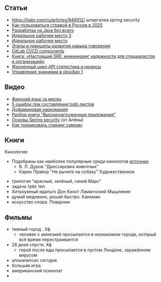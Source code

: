 ## Статьи
- https://habr.com/ru/articles/946912/ шпаргалка spring security 
- [Как пользоваться стравой в России в 2025](https://t-j.ru/strava/?utm_referrer=android-app%3A%2F%2Fcom.google.android.googlequicksearchbox%2F)
- [Разработка на Java без всего](https://habr.com/ru/articles/942674/)
- [Идеальное рабочее место 3](https://habr.com/ru/articles/941806/)
- [Идеальное рабочее место](https://habr.com/ru/companies/selectel/articles/916236/)
- [Этапы и принципы развития навыка говорения](https://share.google/aHjNmVWRdRFRIZTh4)
- [GitLab CI/CD components](https://habr.com/ru/companies/ruvds/articles/928360/)
- [Книга: «Настоящий SRE: инжиниринг надежности для специалистов и организаций»](https://habr.com/ru/companies/piter/articles/911086/)
- [Жизненный цикл API статистика и нюансы](https://habr.com/ru/articles/943126/)
- [Управление знаниями в obsidian 1](https://rutube.ru/video/45848d3140e440c5a442c3edecd68314/?r=a)

## Видео
* [Финский язык за месяц](https://youtu.be/pJUttqlDEHw?feature=shared)
* [5 ошибок при составлении todo листов](https://youtu.be/nGhy1m12rJ4?si=X7kmNCY-PFI3y10S)
* [Дофаминовая наркомания](https://rutube.ru/video/45848d3140e440c5a442c3edecd68314/?r=a)
* [Разбор книги "Высоконагруженные приложения"](https://youtu.be/owjrIB_5go8?feature=shared)
* [Основы Spring security](https://www.youtube.com/live/nSu9ElsnNtY?si=gDC0gAkjwl0D3Mq8) (от Алёны)
* [Как тренировать спикинг самому](https://youtu.be/jFVfgjxhHKU?feature=shared)
## Книги
Кинология:
* Подобраны как наиболее популярные среди кинологов [источник](https://dzen.ru/a/YCIqWkhJpjYIHIwH)
	* В. Л. Дуров "Дрессировка животных"
	* Карен Прайор "Не рычите на собаку"
Художественное
- трилогия "красный, зелёный, синий Марс"
- задача трёх тел
- Хитроумный идальго Дон Кихот Ламанчский
Мышление
- думай медленно, решай быстро. Канеман
- искусство спора. Поварнин

## Фильмы 
- темный город . Хф
	- человек с амнезией просыпается в незнакомом городе, который всё время перестраивается
- 28 дней спустя. Хф
	- герой после еды просыпается в пустом Лондоне, заражённом вирусом
- апокалипсис сегодня 
- большая игра
- американский психопат
- 